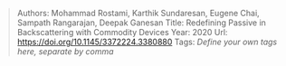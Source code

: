 > Authors: Mohammad Rostami, Karthik Sundaresan, Eugene Chai, Sampath Rangarajan, Deepak Ganesan
> Title: Redefining Passive in Backscattering with Commodity Devices
> Year: 2020
> Url: https://doi.org/10.1145/3372224.3380880
> Tags: *Define your own tags here, separate by comma*